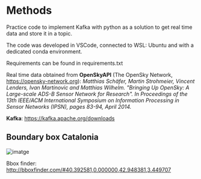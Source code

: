 # Methods
Practice code to implement Kafka with python as a solution to get real time data and store it in a topic.

The code was developed in VSCode, connected to WSL: Ubuntu and with a dedicated conda environment.

Requirements can be found in requirements.txt

Real time data obtained from **OpenSkyAPI** (The OpenSky Network, https://opensky-network.org):
_Matthias Schäfer, Martin Strohmeier, Vincent Lenders, Ivan Martinovic and Matthias Wilhelm.
"Bringing Up OpenSky: A Large-scale ADS-B Sensor Network for Research".
In Proceedings of the 13th IEEE/ACM International Symposium on Information Processing in Sensor Networks (IPSN), pages 83-94, April 2014._

**Kafka**: https://kafka.apache.org/downloads

## Boundary box Catalonia
![imatge](https://github.com/user-attachments/assets/611f0044-cfb1-4356-8d24-2e5ffb648e0d)

Bbox finder: http://bboxfinder.com/#40.392581,0.000000,42.948381,3.449707

